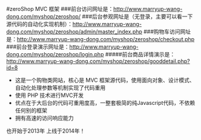 #zeroShop MVC 框架
###前台访问网址是：http://www.marryup-wang-dong.com/myshop/zeroshop/
###后台参观网址是（无登录，主要可以看一下源代码的自动化实现机制）：http://www.marryup-wang-dong.com/myshop/zeroshop/admin/master_index.php
###购物车访问网址是：http://www.marryup-wang-dong.com/myshop/zeroshop/checkout.php
###前台登录演示网址是：http://www.marryup-wang-dong.com/myshop/zeroshop/login.php
#####前台商品详情演示是：http://www.marryup-wang-dong.com/myshop/zeroshop/gooddetail.php?id=8
- 这是一个购物类网站，核心是 MVC 框架源代码，使用面向对象、设计模式、自动化处理参数等机制实现了代码重用
- 使用 PHP 技术进行MVC开发
- 优点在于大后台的代码可重用度高，一整套极简的纯Javascript代码，不依赖任何别的框架
- 拥有高速的访问响应能力

也开始于2013年
上线于2014年！
